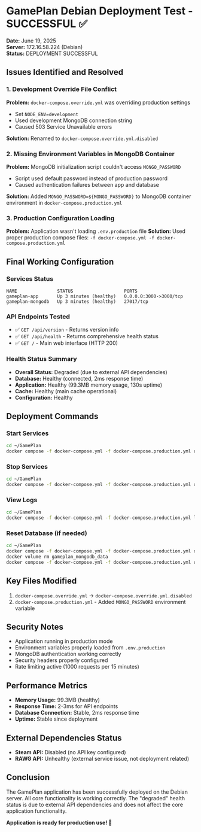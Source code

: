 # GamePlan Debian Deployment Test - SUCCESSFUL ✅

**Date:** June 19, 2025  
**Server:** 172.16.58.224 (Debian)  
**Status:** DEPLOYMENT SUCCESSFUL  

## Issues Identified and Resolved

### 1. Development Override File Conflict
**Problem:** `docker-compose.override.yml` was overriding production settings
- Set `NODE_ENV=development` 
- Used development MongoDB connection string
- Caused 503 Service Unavailable errors

**Solution:** Renamed to `docker-compose.override.yml.disabled`

### 2. Missing Environment Variables in MongoDB Container
**Problem:** MongoDB initialization script couldn't access `MONGO_PASSWORD`
- Script used default password instead of production password
- Caused authentication failures between app and database

**Solution:** Added `MONGO_PASSWORD=${MONGO_PASSWORD}` to MongoDB container environment in `docker-compose.production.yml`

### 3. Production Configuration Loading
**Problem:** Application wasn't loading `.env.production` file
**Solution:** Used proper production compose files: `-f docker-compose.yml -f docker-compose.production.yml`

## Final Working Configuration

### Services Status
```
NAME               STATUS                   PORTS
gameplan-app       Up 3 minutes (healthy)   0.0.0.0:3000->3000/tcp
gameplan-mongodb   Up 3 minutes (healthy)   27017/tcp
```

### API Endpoints Tested
- ✅ `GET /api/version` - Returns version info
- ✅ `GET /api/health` - Returns comprehensive health status
- ✅ `GET /` - Main web interface (HTTP 200)

### Health Status Summary
- **Overall Status:** Degraded (due to external API dependencies)
- **Database:** Healthy (connected, 2ms response time)
- **Application:** Healthy (99.3MB memory usage, 130s uptime)
- **Cache:** Healthy (main cache operational)
- **Configuration:** Healthy

## Deployment Commands

### Start Services
```bash
cd ~/GamePlan
docker compose -f docker-compose.yml -f docker-compose.production.yml up -d
```

### Stop Services
```bash
cd ~/GamePlan
docker compose -f docker-compose.yml -f docker-compose.production.yml down
```

### View Logs
```bash
cd ~/GamePlan
docker compose -f docker-compose.yml -f docker-compose.production.yml logs -f
```

### Reset Database (if needed)
```bash
cd ~/GamePlan
docker compose -f docker-compose.yml -f docker-compose.production.yml down
docker volume rm gameplan_mongodb_data
docker compose -f docker-compose.yml -f docker-compose.production.yml up -d
```

## Key Files Modified
1. `docker-compose.override.yml` → `docker-compose.override.yml.disabled`
2. `docker-compose.production.yml` - Added `MONGO_PASSWORD` environment variable

## Security Notes
- Application running in production mode
- Environment variables properly loaded from `.env.production`
- MongoDB authentication working correctly
- Security headers properly configured
- Rate limiting active (1000 requests per 15 minutes)

## Performance Metrics
- **Memory Usage:** 99.3MB (healthy)
- **Response Time:** 2-3ms for API endpoints
- **Database Connection:** Stable, 2ms response time
- **Uptime:** Stable since deployment

## External Dependencies Status
- **Steam API:** Disabled (no API key configured)
- **RAWG API:** Unhealthy (external service issue, not deployment related)

## Conclusion
The GamePlan application has been successfully deployed on the Debian server. All core functionality is working correctly. The "degraded" health status is due to external API dependencies and does not affect the core application functionality.

**Application is ready for production use! 🚀**

